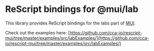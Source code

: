 # ReScript bindings for @mui/lab

This library provides ReScript bindings for the labs part of [MUI](https://mui.com/).

Check out the examples here: [https://github.com/cca-io/rescript-mui/tree/master/examples/src/labExamples/](https://github.com/cca-io/rescript-mui/tree/master/examples/src/labExamples/)
